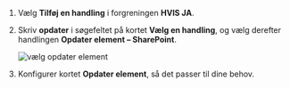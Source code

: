 1. Vælg **Tilføj en handling** i forgreningen **HVIS JA**.
1. Skriv **opdater** i søgefeltet på kortet **Vælg en handling**, og vælg derefter handlingen **Opdater element – SharePoint**.

    ![vælg opdater element](media/modern-approvals/select-update-item-yes.png)
1. Konfigurer kortet **Opdater element**, så det passer til dine behov.
